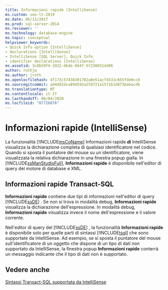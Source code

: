 ```yaml
---
title: Informazioni rapide (IntelliSense)
ms.custom: seo-lt-2019
ms.date: 06/13/2017
ms.prod: sql-server-2014
ms.reviewer: ''
ms.technology: database-engine
ms.topic: conceptual
helpviewer_keywords:
- Quick Info option [IntelliSense]
- declarations [IntelliSense]
- IntelliSense [SQL Server], Quick Info
- identifier declarations [IntelliSense]
ms.assetid: 3c8b59f4-1922-4bde-844f-5f2306514d96
author: rothja
ms.author: jroth
ms.openlocfilehash: 4f173c57438301702a8e51acf4531c655fde0cc8
ms.sourcegitcommit: ad4d92dce894592a259721a1571b1d8736abacdb
ms.translationtype: MT
ms.contentlocale: it-IT
ms.lasthandoff: 08/04/2020
ms.locfileid: "87726876"
---
```

# <a name="quick-info-intellisense"></a>Informazioni rapide (IntelliSense)
  La funzionalità [!INCLUDE[msCoName](../../includes/msconame-md.md)] Informazioni rapide **di** IntelliSense visualizza la dichiarazione completa di qualsiasi identificatore nel codice. Quando si sposta il puntatore del mouse su un identificatore, viene visualizzata la relativa dichiarazione in una finestra popup gialla. In [!INCLUDE[ssManStudioFull](../../includes/ssmanstudiofull-md.md)], **Informazioni rapide** è disponibile nell'editor di query del motore di database e XML.  
  
## <a name="transact-sql-quick-info"></a>Informazioni rapide Transact-SQL  
 **Informazioni rapide** contiene due tipi di informazioni nell'editor di query [!INCLUDE[ssDE](../../includes/ssde-md.md)] . Se non si trova in modalità debug, **Informazioni rapide** visualizza la dichiarazione dell'espressione. In modalità debug, **Informazioni rapide** visualizza invece il nome dell'espressione e il valore corrente.  
  
 Nell'editor di query del [!INCLUDE[ssDE](../../includes/ssde-md.md)] , la funzionalità **Informazioni rapide** è disponibile solo per quelle parti di sintassi [!INCLUDE[tsql](../../includes/tsql-md.md)] che sono supportate da IntelliSense. Ad esempio, se si sposta il puntatore del mouse sull'identificatore di un oggetto che dispone di un tipo di dati non supportato da IntelliSense, la finestra popup **Informazioni rapide** conterrà un messaggio indicante che il tipo di dati non è supportato.  
  
## <a name="see-also"></a>Vedere anche  
 [Sintassi Transact-SQL supportata da IntelliSense](transact-sql-syntax-supported-by-intellisense.md)  
  
  
